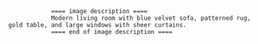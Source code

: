 
                ==== image description ====
                Modern living room with blue velvet sofa, patterned rug, gold table, and large windows with sheer curtains.
                ==== end of image description ====
                